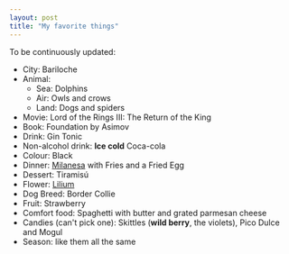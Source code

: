 ```yaml
---
layout: post
title: "My favorite things"
---
```


To be continuously updated:

- City: Bariloche
- Animal:
    - Sea: Dolphins
    - Air: Owls and crows
    - Land: Dogs and spiders
- Movie: Lord of the Rings III: The Return of the King
- Book: Foundation by Asimov
- Drink: Gin Tonic
- Non-alcohol drink: **Ice cold** Coca-cola
- Colour: Black
- Dinner: [Milanesa](https://en.wikipedia.org/wiki/Milanesa) with Fries and a Fried Egg
- Dessert: Tiramisú
- Flower: [Lilium](https://en.wikipedia.org/wiki/Lilium)
- Dog Breed: Border Collie
- Fruit: Strawberry
- Comfort food: Spaghetti with butter and grated parmesan cheese
- Candies (can't pick one): Skittles (**wild berry**, the violets), Pico Dulce and Mogul
- Season: like them all the same